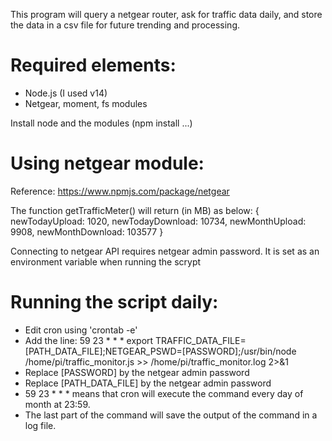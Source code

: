 This program will query a netgear router, ask for traffic data daily, and store the data in a csv file for future trending and processing.

# Required elements:
- Node.js (I used v14)
- Netgear, moment, fs modules

Install node and the modules (npm install ...)

# Using netgear module: 
Reference: https://www.npmjs.com/package/netgear

The function getTrafficMeter() will return (in MB) as below:
{
  newTodayUpload: 1020,
  newTodayDownload: 10734,
  newMonthUpload: 9908,
  newMonthDownload: 103577
}

Connecting to netgear API requires netgear admin password.  It is set as an environment variable when running the scrypt

# Running the script daily:
- Edit cron using 'crontab -e'
- Add the line: 59 23 * * * export TRAFFIC_DATA_FILE=[PATH_DATA_FILE];NETGEAR_PSWD=[PASSWORD];/usr/bin/node /home/pi/traffic_monitor.js >> /home/pi/traffic_monitor.log 2>&1
- Replace [PASSWORD] by the netgear admin password
- Replace [PATH_DATA_FILE] by the netgear admin password
- 59 23 * * * means that cron will execute the command every day of month at 23:59.
- The last part of the command will save the output of the command in a log file.
